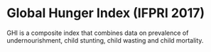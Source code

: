 # Global Hunger Index (IFPRI 2017)

GHI is a composite index that combines data on prevalence of undernourishment, child stunting, child wasting and child mortality.